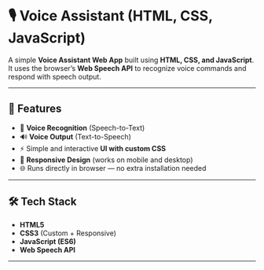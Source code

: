# 🎙️ Voice Assistant (HTML, CSS, JavaScript)

A simple **Voice Assistant Web App** built using **HTML, CSS, and JavaScript**.  
It uses the browser’s **Web Speech API** to recognize voice commands and respond with speech output.  

---

## 🚀 Features
- 🎤 **Voice Recognition** (Speech-to-Text)
- 🔊 **Voice Output** (Text-to-Speech)
- ⚡ Simple and interactive **UI with custom CSS**
- 📱 **Responsive Design** (works on mobile and desktop)
- 🌐 Runs directly in browser — no extra installation needed

---

## 🛠️ Tech Stack
- **HTML5**  
- **CSS3** (Custom + Responsive)  
- **JavaScript (ES6)**  
- **Web Speech API**  

---



